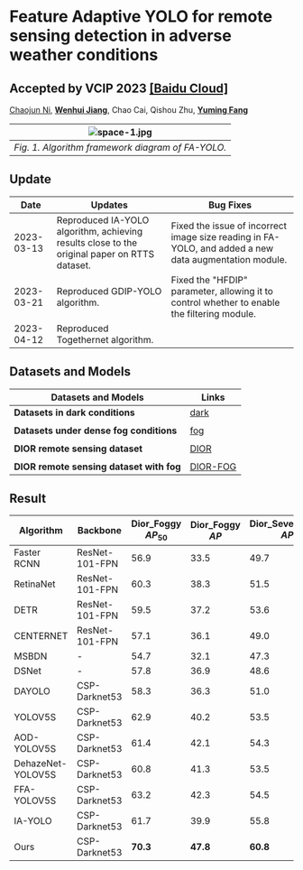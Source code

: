 # Feature Adaptive YOLO for remote sensing detection in adverse weather conditions
##  Accepted by VCIP 2023 [[Baidu Cloud]](https://pan.baidu.com/s/1636ofSq77uXaqAlRjs4HEQ?pwd=70ts) 
[Chaojun Ni](https://github.com/Nichaojun), [**Wenhui Jiang**](http://sim.jxufe.edu.cn/down/show-31909.aspx?id=98), Chao Cai, Qishou Zhu, [**Yuming Fang**](http://sim.jxufe.cn/JDMKL/ymfang.html)

| ![space-1.jpg](https://github.com/Nichaojun/Feature-Adaptive-YOLO/blob/master/picture/1.1.png) | 
|:--:| 
|*Fig. 1. Algorithm framework diagram of FA-YOLO.*|

## Update

| Date       | Updates                                 | Bug Fixes                                         |
|------------|-----------------------------------------|---------------------------------------------------|
| 2023-03-13 | Reproduced IA-YOLO algorithm, achieving results close to the original paper on RTTS dataset. | Fixed the issue of incorrect image size reading in FA-YOLO, and added a new data augmentation module. |
| 2023-03-21 | Reproduced GDIP-YOLO algorithm.         | Fixed the "HFDIP" parameter, allowing it to control whether to enable the filtering module.         |
| 2023-04-12 | Reproduced Togethernet algorithm.      |                                                   |


## Datasets and Models

| Datasets and Models                            | Links                                              |
|-----------------------------------------------|----------------------------------------------------|
| **Datasets in dark conditions**               | [dark](http://host.robots.ox.ac.uk/pascal/VOC/)   |
|                                               |                                                    |
| **Datasets under dense fog conditions**       | [fog](http://host.robots.ox.ac.uk/pascal/VOC/)    |
|                                               |                                                    |
| **DIOR remote sensing dataset**               | [DIOR](http://host.robots.ox.ac.uk/pascal/VOC/)   |
|                                               |                                                    |
| **DIOR remote sensing dataset with fog**      | [DIOR-FOG](https://github.com/cs-chan/Exclusively-Dark-Image-Dataset/tree/master/Dataset) |


## Result
| Algorithm       | Backbone           | Dior\_Foggy $AP_{50}$ | Dior\_Foggy $AP$ | Dior\_Severe\_Foggy $AP_{50}$ | Dior\_Severe\_Foggy $AP$ |
|-----------------|--------------------|-----------------------|-------------------|------------------------------|--------------------------|
| Faster RCNN     | ResNet-101-FPN     | 56.9                  | 33.5              | 49.7                         | 31.8                     |
| RetinaNet       | ResNet-101-FPN     | 60.3                  | 38.3              | 51.5                         | 33.3                     |
| DETR            | ResNet-101-FPN     | 59.5                  | 37.2              | 53.6                         | 34.3                     |
| CENTERNET       | ResNet-101-FPN     | 57.1                  | 36.1              | 49.0                         | 30.6                     |
| MSBDN           | -                  | 54.7                  | 32.1              | 47.3                         | 28.1                     |
| DSNet           | -                  | 57.8                  | 36.9              | 48.6                         | 29.8                     |
| DAYOLO          | CSP-Darknet53      | 58.3                  | 36.3              | 51.0                         | 32.7                     |
| YOLOV5S         | CSP-Darknet53      | 62.9                  | 40.2              | 53.5                         | 33.7                     |
| AOD-YOLOV5S     | CSP-Darknet53      | 61.4                  | 42.1              | 54.3                         | 32.6                     |
| DehazeNet-YOLOV5S | CSP-Darknet53  | 60.8                  | 41.3              | 53.5                         | 35.2                     |
| FFA-YOLOV5S     | CSP-Darknet53      | 63.2                  | 42.3              | 54.5                         | 34.7                     |
| IA-YOLO         | CSP-Darknet53      | 61.7                  | 39.9              | 55.8                         | 34.5                     |
| Ours            | CSP-Darknet53      | **70.3**              | **47.8**          | **60.8**                     | **40.0**                 |


